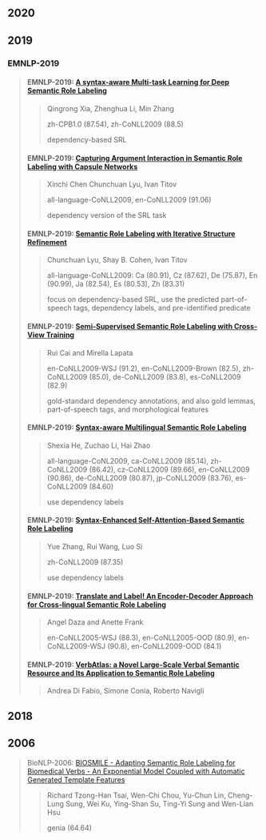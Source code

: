 ## 2020

## 2019

### EMNLP-2019

> #### EMNLP-2019: [A syntax-aware Multi-task Learning for Deep Semantic Role Labeling](paper/%5BEMNLP-2019%5D%20A%20Syntax-aware%20Multi-task%20Learning%20Framework%20for%20Chinese%20Semantic%20Role%20Labeling.pdf)
>> Qingrong Xia, Zhenghua Li, Min Zhang
>>
>> zh-CPB1.0 (87.54), zh-CoNLL2009 (88.5)
>>
>> dependency-based SRL
>
> #### EMNLP-2019: [Capturing Argument Interaction in Semantic Role Labeling with Capsule Networks](paper/%5BEMNLP-2019%5D%20Capturing%20Argument%20Interaction%20in%20Semantic%20Role%20Labeling%20with%20Capsule%20Networks.pdf)
>> Xinchi Chen Chunchuan Lyu, Ivan Titov
>>
>> all-language-CoNLL2009, en-CoNLL2009 (91.06)
>>
>> dependency version of the SRL task
>
> #### EMNLP-2019: [Semantic Role Labeling with Iterative Structure Refinement](paper/%5BEMNLP-2019%5D%20Semantic%20Role%20Labeling%20with%20Iterative%20Structure%20Refinement.pdf)
>> Chunchuan Lyu, Shay B. Cohen, Ivan Titov
>>
>> all-language-CoNLL2009: Ca (80.91), Cz (87.62), De (75.87), En (90.99), Ja (82.54), Es (80.53), Zh (83.31)
>>
>> focus on dependency-based SRL, use the predicted part-of-speech tags, dependency labels, and pre-identified predicate
>
> #### EMNLP-2019: [Semi-Supervised Semantic Role Labeling with Cross-View Training](paper/%5BEMNLP-2019%5D%20Semi-Supervised%20Semantic%20Role%20Labeling%20with%20Cross-View%20Training.pdf)
>> Rui Cai and Mirella Lapata
>> 
>> en-CoNLL2009-WSJ (91.2), en-CoNLL2009-Brown (82.5), zh-CoNLL2009 (85.0), de-CoNLL2009 (83.8), es-CoNLL2009 (82.9)
>>
>> gold-standard dependency annotations, and also gold lemmas, part-of-speech tags, and morphological features
>
> #### EMNLP-2019: [Syntax-aware Multilingual Semantic Role Labeling](paper/%5BAAAI-2019%5D%20Syntax-aware%20Neural%20Semantic%20Role%20Labeling∗.pdf)
>>
>> Shexia He, Zuchao Li, Hai Zhao
>>
>> all-language-CoNL2009, ca-CoNLL2009 (85.14), zh-CoNLL2009 (86.42), cz-CoNLL2009 (89.66), en-CoNLL2009 (90.86), de-CoNLL2009 (80.87), jp-CoNLL2009 (83.76), es-CoNLL2009 (84.60)
>> 
>> use dependency labels
>
> #### EMNLP-2019: [Syntax-Enhanced Self-Attention-Based Semantic Role Labeling](paper/%5BEMNLP-2019%5D%20Syntax-Enhanced%20Self-Attention-Based%20Semantic%20Role%20Labeling.pdf)
>> 
>> Yue Zhang, Rui Wang, Luo Si
>>
>> zh-CoNLL2009 (87.35)
>>
>> use dependency labels
>
> #### EMNLP-2019: [Translate and Label! An Encoder-Decoder Approach for Cross-lingual Semantic Role Labeling](paper/%5BEMNLP-2019%5D%20Translate%20and%20Label!%20An%20Encoder-Decoder%20Approach%20for%20Cross-lingual%20Semantic%20Role%20Labeling.pdf)
>>
>> Angel Daza and Anette Frank
>> 
>> en-CoNLL2005-WSJ (88.3), en-CoNLL2005-OOD (80.9), en-CoNLL2009-WSJ (90.8), en-CoNLL2009-OOD (84.1)
>
> #### EMNLP-2019: [VerbAtlas: a Novel Large-Scale Verbal Semantic Resource and Its Application to Semantic Role Labeling](paper/%5BEMNLP-2019%5D%20VerbAtlas-%20a%20Novel%20Large-Scale%20Verbal%20Semantic%20Resource%20and%20Its%20Application%20to%20Semantic%20Role%20Labeling%20.pdf)
>> 
>> Andrea Di Fabio, Simone Conia, Roberto Navigli


## 2018

## 2006

> BioNLP-2006: [BIOSMILE - Adapting Semantic Role Labeling for  Biomedical Verbs - An Exponential Model Coupled with Automatic Generated Template Features](paper/%5BBioNLP-2006%5D%20BIOSMILE-%20Adapting%20Semantic%20Role%20Labeling%20for%20Biomedical%20Verbs-%20An%20Exponential%20Model%20Coupled%20with%20Automatically%20Generated%20Template%20Features.pdf)
>> 
>> Richard Tzong-Han Tsai, Wen-Chi Chou, Yu-Chun Lin, Cheng-Lung Sung, Wei Ku, Ying-Shan Su, Ting-Yi Sung and Wen-Lian Hsu
>>
>> genia (64.64)